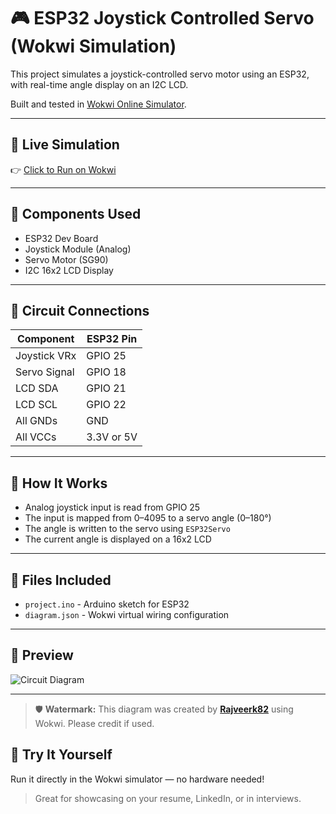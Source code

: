 # 🎮 ESP32 Joystick Controlled Servo (Wokwi Simulation)

This project simulates a joystick-controlled servo motor using an ESP32, with real-time angle display on an I2C LCD.

Built and tested in [Wokwi Online Simulator](https://wokwi.com).

---

## 🔗 Live Simulation

👉 [Click to Run on Wokwi](https://wokwi.com/projects/435985700299376641)

---

## 🧰 Components Used

- ESP32 Dev Board
- Joystick Module (Analog)
- Servo Motor (SG90)
- I2C 16x2 LCD Display

---

## 🔌 Circuit Connections

| Component       | ESP32 Pin |
|----------------|-----------|
| Joystick VRx   | GPIO 25   |
| Servo Signal   | GPIO 18   |
| LCD SDA        | GPIO 21   |
| LCD SCL        | GPIO 22   |
| All GNDs       | GND       |
| All VCCs       | 3.3V or 5V|

---

## 🧠 How It Works

- Analog joystick input is read from GPIO 25
- The input is mapped from 0–4095 to a servo angle (0–180°)
- The angle is written to the servo using `ESP32Servo`
- The current angle is displayed on a 16x2 LCD

---

## 📁 Files Included

- `project.ino` - Arduino sketch for ESP32
- `diagram.json` - Wokwi virtual wiring configuration

---

## 📸 Preview

![Circuit Diagram](https://i.ibb.co/N2y8LwBQ/Screenshot-2025-07-09-141724.png)

---

> 🛡️ **Watermark:** This diagram was created by [**Rajveerk82**](https://github.com/Rajveerk82) using Wokwi. Please credit if used.

## 🚀 Try It Yourself

Run it directly in the Wokwi simulator — no hardware needed!

> Great for showcasing on your resume, LinkedIn, or in interviews.
